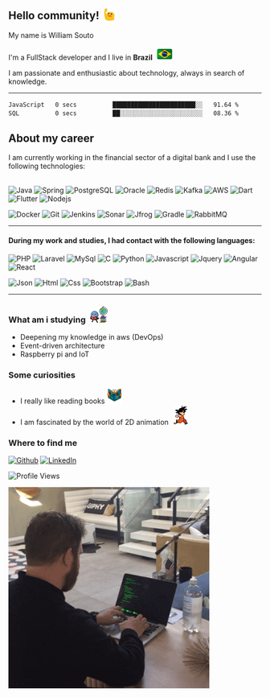 ## Hello community! <img src="./img/blob-wave.gif" width="30" style="vertical-align: bottom">

My name is William Souto</br>
<p>I'm a FullStack developer and I live in <b>Brazil</b> <img alt="Brasil" src="./img/brasil-icon.png" width="30px" height="30" style="vertical-align: bottom; margin: 0 5px"/></p>

I am passionate and enthusiastic about technology, always in search of knowledge.

<hr/>

<!--START_SECTION:waka-->

```txt
JavaScript   0 secs          ███████████████████████░░   91.64 %
SQL          0 secs          ██░░░░░░░░░░░░░░░░░░░░░░░   08.36 %
```

<!--END_SECTION:waka-->

## About my career


I am currently working in the financial sector of a digital bank and I use the following technologies:
<br/>
<br/>

![Java](https://img.shields.io/badge/Java-de4341?style=flat&logo=java&logoColor=white)
![Spring](https://img.shields.io/badge/Spring-4EAA25?style=flat&logo=spring&logoColor=white)
![PostgreSQL](https://img.shields.io/badge/PostgreSQL-0175C2?style=flat&logo=postgresql&logoColor=white)
![Oracle](https://img.shields.io/badge/Oracle-0175C2?style=flat&logo=oracle&logoColor=white)
![Redis](https://img.shields.io/badge/Redis-9e2220?style=flat&logo=redis&logoColor=white)
![Kafka](https://img.shields.io/badge/Kafka-000000?style=flat&logo=apachekafka&logoColor=white)
![AWS](https://img.shields.io/badge/AWS-f28741?style=flat&logo=amazon-aws&logoColor=white)
![Dart](https://img.shields.io/badge/Dart-0175C2?style=flat&logo=dart&logoColor=white)
![Flutter](https://img.shields.io/badge/Flutter-0175C2?style=flat&logo=flutter&logoColor=white)
![Nodejs](https://img.shields.io/badge/Node-1c3e23?style=flat&logo=node.js&logoColor=white)


![Docker](https://img.shields.io/badge/Docker-2391e6?style=flat&logo=docker&logoColor=white)
![Git](https://img.shields.io/badge/Git-e94e31?style=flat&logo=git&logoColor=white)
![Jenkins](https://img.shields.io/badge/Jenkins-315464?style=flat&logo=jenkins&logoColor=white)
![Sonar](https://img.shields.io/badge/Sonar-2391e6?style=flat&logo=sonarqube&logoColor=white)
![Jfrog](https://img.shields.io/badge/Jfrog-41bf47?style=flat&logo=jfrog&logoColor=white)
![Gradle](https://img.shields.io/badge/Gradle-022f38?style=flat&logo=gradle&logoColor=white)
![RabbitMQ](https://img.shields.io/badge/RabbitMQ-e94e31?style=flat&logo=rabbitmq&logoColor=white)

<hr/>

#### During my work and studies, I had contact with the following languages:


![PHP](https://img.shields.io/badge/PHP-7377ad?style=flat&logo=php&logoColor=white)
![Laravel](https://img.shields.io/badge/Laravel-f72c1f?style=flat&logo=laravel&logoColor=white)
![MySql](https://img.shields.io/badge/MySql-004260?style=flat&logo=mysql&logoColor=white)
![C](https://img.shields.io/badge/C-00599C?style=flat&logo=c&logoColor=white)
![Python](https://img.shields.io/badge/Python-FFD43B?style=flat&logo=python&logoColor=darkgreen)
![Javascript](https://img.shields.io/badge/JavaScript-323330?style=flat&logo=javascript&logoColor=F7DF1E)
![Jquery](https://img.shields.io/badge/Jquery-005aa2?style=flat&logo=jquery&logoColor=F7DF1E)
![Angular](https://img.shields.io/badge/Angular-bd002e?style=flat&logo=angular&logoColor=white)
![React](https://img.shields.io/badge/React-58c4dc?style=flat&logo=react&logoColor=white)

![Json](https://img.shields.io/badge/json-5E5C5C?style=flat&logo=json&logoColor=white)
![Html](https://img.shields.io/badge/HTML5-E34F26?style=flat&logo=html5&logoColor=white)
![Css](https://img.shields.io/badge/CSS3-1572B6?style=flat&logo=css3&logoColor=white)
![Bootstrap](https://img.shields.io/badge/Bootstrap-5c3e88?style=flat&logo=bootstrap&logoColor=white)
![Bash](https://img.shields.io/badge/GNU%20Bash-4EAA25?style=flat&logo=GNU%20Bash&logoColor=white)

<hr/>

### What am i studying <img src="./img/study.gif" style="margin-left: 5px">

- Deepening my knowledge in aws (DevOps)
- Event-driven architecture
- Raspberry pi and IoT

### Some curiosities

- I really like reading books <img src="./img/abc_book.gif" width="30" style="vertical-align: bottom">
- I am fascinated by the world of 2D animation <img src="./img/gokurun.gif" width="30" style="vertical-align: bottom; margin-left: 5px">

### Where to find me

<p>
    <a href="https://github.com/williamsouto-dev" target="_blank"><img alt="Github" src="https://img.shields.io/badge/GitHub-%2312100E.svg?&style=for-the-badge&logo=Github&logoColor=white" /></a>
    <a href="https://www.linkedin.com/in/william-souto-180004a6" target="_blank"><img alt="LinkedIn" src="https://img.shields.io/badge/linkedin-%230077B5.svg?&style=for-the-badge&logo=linkedin&logoColor=white" /></a>
</p>

![Profile Views](https://komarev.com/ghpvc/?username=williamsouto-dev)

<img src="./img/end.gif" width="400" style="vertical-align: bottom">

<!--
**williamsouto-dev/williamsouto-dev** is a ✨ _special_ ✨ repository because its `README.md` (this file) appears on your GitHub profile.

Here are some ideas to get you started:

- 🔭 I’m currently working on ...
- 🌱 I’m currently learning ...
- 👯 I’m looking to collaborate on ...
- 🤔 I’m looking for help with ...
- 💬 Ask me about ...
- 📫 How to reach me: ...
- 😄 Pronouns: ...
- ⚡ Fun fact: ...
-->
